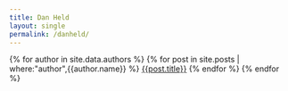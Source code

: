 ```yaml
---
title: Dan Held
layout: single
permalink: /danheld/
---
```


{% for author in site.data.authors %}
  {% for post in site.posts | where:"author",{{author.name}} %}
      <a href="{{post.url}}">{{post.title}}</a>
  {% endfor %}
{% endfor %}
